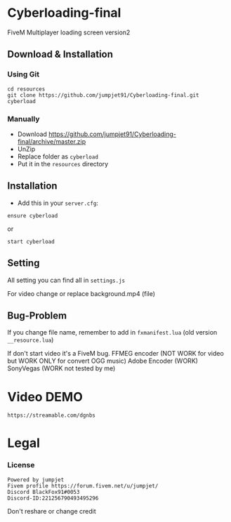 # Cyberloading-final
FiveM Multiplayer loading screen version2

## Download & Installation

### Using Git
```
cd resources
git clone https://github.com/jumpjet91/Cyberloading-final.git cyberload
```

### Manually
- Download https://github.com/jumpjet91/Cyberloading-final/archive/master.zip
- UnZip
- Replace folder as `cyberload`
- Put it in the `resources` directory

## Installation
- Add this in your `server.cfg`:

```
ensure cyberload
```
or
```
start cyberload
```

## Setting 
All setting you can find all in `settings.js`

For video change or replace background.mp4 (file)

## Bug-Problem 
If you change file name, remember to add in `fxmanifest.lua` (old version `__resource.lua`)

If don't start video it's a FiveM bug. 
FFMEG encoder (NOT WORK for video but WORK ONLY for convert OGG music)
Adobe Encoder  (WORK)
SonyVegas (WORK not tested by me)

# Video DEMO
```
https://streamable.com/dgnbs
```
# Legal
### License
```
Powered by jumpjet
Fivem profile https://forum.fivem.net/u/jumpjet/
Discord BlackFox91#0053
Discord-ID:221256790493495296
```
Don't reshare or change credit 
